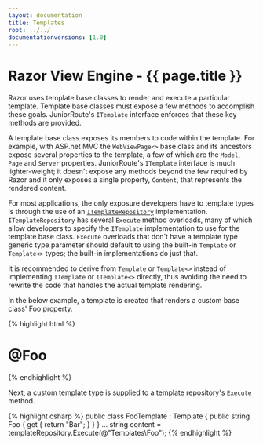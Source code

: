 ```yaml
---
layout: documentation
title: Templates
root: ../../
documentationversions: [1.0]
---
```

Razor View Engine - {{ page.title }}
=
Razor uses template base classes to render and execute a particular template. Template base classes must expose a few methods to accomplish these goals. JuniorRoute's ```ITemplate``` interface enforces that these key methods are provided.

A template base class exposes its members to code within the template. For example, with ASP.net MVC the ```WebViewPage<>``` base class and its ancestors expose several properties to the template, a few of which are the ```Model```, ```Page``` and ```Server``` properties. JuniorRoute's ```ITemplate``` interface is much lighter-weight; it doesn't expose any methods beyond the few required by Razor and it only exposes a single property, ```Content```, that represents the rendered content.

For most applications, the only exposure developers have to template types is through the use of an [```ITemplateRepository```](template_repositories.html) implementation. ```ITemplateRepository``` has several ```Execute``` method overloads, many of which allow developers to specify the ```ITemplate``` implementation to use for the template base class. ```Execute``` overloads that don't have a template type generic type parameter should default to using the built-in ```Template``` or ```Template<>``` types; the built-in implementations do just that.

It is recommended to derive from ```Template``` or ```Template<>``` instead of implementing ```ITemplate``` or ```ITemplate<>``` directly, thus avoiding the need to rewrite the code that handles the actual template rendering.

In the below example, a template is created that renders a custom base class' Foo property.

{% highlight html %}
<!DOCTYPE html>
<html>
<head>
  <title></title>
</head>
<body>
  <h1>@Foo</h1>
</body>
</html>
{% endhighlight %}

Next, a custom template type is supplied to a template repository's ```Execute``` method.

{% highlight csharp %}
public class FooTemplate : Template
{
  public string Foo
  {
    get
    {
      return "Bar";
    }
  }
}
...
string content = templateRepository.Execute<FooTemplate>(@"Templates\Foo");
{% endhighlight %}